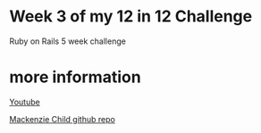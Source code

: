 # Week 3 of my 12 in 12 Challenge

Ruby on Rails 5 week challenge

# more information

[Youtube](https://www.youtube.com/watch?v=QhdzE1yNs-0)

[Mackenzie Child github repo](https://github.com/mackenziechild/recipe_box)

